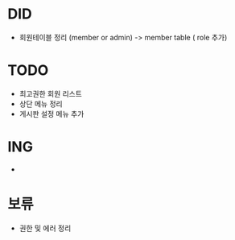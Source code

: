 # DID
  - 회원테이블 정리 (member or admin)
     -> member table ( role 추가) 

# TODO
 - 최고권한 회원 리스트
 - 상단 메뉴 정리
 - 게시판 설정 메뉴 추가

# ING
 -

# 보류
 - 권한 및 에러 정리